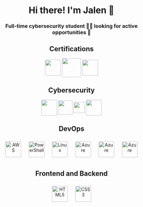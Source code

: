 <h1 align="center"> Hi there! I'm Jalen 👋 </h1>

### <div align="center">Full-time cybersecurity student 👨‍💻 looking for active opportunities 🚀</div>  

<h2 align="center"> Certifications </h2>
<div align="center"> 
<a href="https://www.comptia.org/certifications/security"> <img src="https://images.credly.com/images/446e08ae-bbb5-4648-b85d-24b9a939eb8d/CompTIA_Security_2B.png" align="center" height="50" /></a>
<a href="https://aws.amazon.com/certification/certified-cloud-practitioner/"> <img src="https://miro.medium.com/v2/resize:fit:600/1*V4uHqaSi6zZETnfh7hqFEA.png" align="center" height="60" /></a>
<a href="https://www.comptia.org/certifications/a"> <img src="https://images.credly.com/images/2d9ba442-a3ce-4105-9d69-57f478540f70/CompTIA_A_2B.png" align="center" height="50" /></a>

<h2 align="center"> Cybersecurity </h2>
<div align="center"> 
<a href="https://nmap.org/"> <img src="https://www.uvexplorer.com/wp-content/uploads/2023/07/nmap-logo-256x256-1.png" align="center" height="50" /></a>
<a href="https://www.wireshark.org/"> <img src="https://upload.wikimedia.org/wikipedia/commons/thumb/c/c6/Wireshark_icon_new.png/768px-Wireshark_icon_new.png" align="center" height="45" /></a>
<a href="https://www.tenable.com/products/nessus"> <img src="https://d7umqicpi7263.cloudfront.net/img/product/379987ee-15e3-4170-85fc-8bf23574ba35.com/7d5ba597ca3ec8478301f69901e1bda0" align="center" height="35" /></a>
<a href="https://www.kali.org/"> <img src="https://images-wixmp-ed30a86b8c4ca887773594c2.wixmp.com/f/eabb7bd3-f056-4b3e-baee-36d5461726f9/dgbaece-f9bd058c-b5c4-4306-a37c-8d48000ce6fd.png/v1/fill/w_1280,h_1283/kali_linux_start_button_by_wbdisnbcuni_dgbaece-fullview.png?token=eyJ0eXAiOiJKV1QiLCJhbGciOiJIUzI1NiJ9.eyJzdWIiOiJ1cm46YXBwOjdlMGQxODg5ODIyNjQzNzNhNWYwZDQxNWVhMGQyNmUwIiwiaXNzIjoidXJuOmFwcDo3ZTBkMTg4OTgyMjY0MzczYTVmMGQ0MTVlYTBkMjZlMCIsIm9iaiI6W1t7ImhlaWdodCI6Ijw9MTI4MyIsInBhdGgiOiJcL2ZcL2VhYmI3YmQzLWYwNTYtNGIzZS1iYWVlLTM2ZDU0NjE3MjZmOVwvZGdiYWVjZS1mOWJkMDU4Yy1iNWM0LTQzMDYtYTM3Yy04ZDQ4MDAwY2U2ZmQucG5nIiwid2lkdGgiOiI8PTEyODAifV1dLCJhdWQiOlsidXJuOnNlcnZpY2U6aW1hZ2Uub3BlcmF0aW9ucyJdfQ.un-YqKueP3vLxPo_5Zo66mxuqXq08yfWg_JyBkDeMiU" align="center" height="50" /></a>
</div>

<h2 align="center"> DevOps </h2>
<div align="center"> 
<a href="https://aws.amazon.com/" target="_blank"><img style="margin: 10px" src="https://profilinator.rishav.dev/skills-assets/amazonwebservices-original-wordmark.svg" alt="AWS" height="50" /></a>  
<a href="https://docs.microsoft.com/en-us/powershell/" target="_blank"><img style="margin: 10px" src="https://profilinator.rishav.dev/skills-assets/powershell.png" alt="PowerShell" height="50" /></a>  
<a href="https://www.linux.org/" target="_blank"><img style="margin: 10px" src="https://profilinator.rishav.dev/skills-assets/linux-original.svg" alt="Linux" height="50" /></a>  
<a href="https://azure.microsoft.com/en-in/" target="_blank"><img style="margin: 10px" src="https://profilinator.rishav.dev/skills-assets/microsoft_azure-icon.svg" alt="Azure" height="50" /></a>
<a href="https://www.microsoft.com/en-us/windows" target="_blank"><img style="margin: 10px" src="https://cdn2.iconfinder.com/data/icons/designer-skills/128/windows-512.png" alt="Azure" height="50" /></a>
<a href="https://www.apple.com/mac/" target="_blank"><img style="margin: 10px" src="https://upload.wikimedia.org/wikipedia/commons/c/c9/Finder_Icon_macOS_Big_Sur.png" alt="Azure" height="50" /></a>
</div>

<h2 align="center"> Frontend and Backend </h2>
<div align="center"> 
<a href="https://en.wikipedia.org/wiki/HTML5" target="_blank"><img style="margin: 10px" src="https://profilinator.rishav.dev/skills-assets/html5-original-wordmark.svg" alt="HTML5" height="50" /></a>
<a href="https://www.w3schools.com/css/" target="_blank"><img style="margin: 10px" src="https://profilinator.rishav.dev/skills-assets/css3-original-wordmark.svg" alt="CSS3" height="50" /></a>  
</div>
